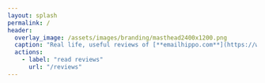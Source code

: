 ```yaml
---
layout: splash
permalink: /
header:
  overlay_image: /assets/images/branding/masthead2400x1200.png
  caption: "Real life, useful reviews of [**emailhippo.com**](https://www.emailhippo.com)"
  actions:
    - label: "read reviews"
      url: "/reviews"
---
```

